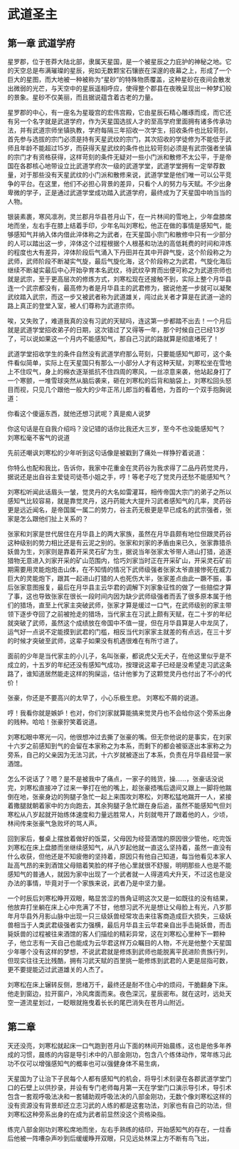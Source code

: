 # 武道圣主

## 第一章 武道学府

星罗郡，位于苍莽大陆北部，隶属天星国，是一个被星辰之力庇护的神秘之地。它的天空总是布满璀璨的星辰，宛如无数颗宝石镶嵌在深邃的夜幕之上，形成了一个巨大的星图，而大地被一种被称为“星砂”的特殊物质覆盖，这种星砂在夜间会散发出微弱的光芒，与天空中的星辰遥相呼应，使得整个郡县在夜晚呈现出一种梦幻般的景象。星砂不仅美丽，而且据说蕴含着古老的力量。

星罗郡的中心，有一座名为星璇宫的宏伟宫殿，它由星辰石精心雕琢而成，而它还有另一个名字就是武道学府，作为天星国选拔人才的至高学府里面拥有诸多传承功法，并有武道宗师坐镇执教，学府每隔三年招收一次学生，招收条件也比较苛刻，首先参与选拔的宗门必须是持有天星武纹的宗门，其次招收的学徒修为不能低于武师且年龄不能超过15岁，而获得天星武纹的条件也比较苛刻必须是有武宗强者坐镇的宗门才有资格获得，这样苛刻的条件无疑对一些小门派和散修不太公平，于是帝国在各郡核心地带设立比武道学府次一级的武道学堂，武道学堂拥有一定举荐数量，对于那些没有天星武纹的小门派和散修来说，武道学堂是他们唯一可以公平竞争的平台。在这里，他们不必担心背景的差异，只看个人的努力与天赋。不少出身卑微的学子，正是通过武道学堂成功踏入武道学府，最终成为了天星国中响当当的人物。

银装素裹，寒风凛冽，灵兰郡月华县苍月山下，在一片林间的雪地上，少年盘膝席地而坐，左右手在膝上结着手印，少年名叫刘寒松，他正在做的事情是感知气，能够感知气并纳入体内借此淬体称之为武者，在天星国小宗门和散修中只有一少部分的人可以踏出这一步，淬体这个过程根据个人根基和功法的高低耗费的时间和淬炼的程度也大有差异，淬体阶段后气涌入下丹田并在其中开辟气旋，这个阶段称之为武师，武师阶段不断凝实气旋，最后气旋化海，这个阶段称之为武君，气旋化海后继续不断凝实最后中心开始孕育本名武纹，待武纹孕育而出便可称之为武道宗师也就是武宗，至于更高层次的修炼方式，刘寒松现在还接触不到，实际上整个月华县连一个武宗都没有，最高修为者是月华县主的武君修为，据说他差一步就可以凝聚武纹踏入武宗，而这一步又被武者称为武道雄关，闯过此关者才算是在武道一途的路上真正的登堂入室，被人们尊称为武道宗师。

唉，又失败了，难道我真的没有习武的天赋吗，连这第一步都踏不出去！一个月后就是武道学堂招收弟子的日期，这次错过了又得等一年，那个时候自己已经13岁了，可以说如果这一个月内不能感知气，那自己习武的路就算是彻底堵死了！

武道学堂招收学生的条件自然没有武道学府那么苛刻，只要能感知气即可，这个条件看似简单，实际上在天星国只有那么一小部分人才有这种天赋，刘寒松坐在雪地上不住叹气，身上的棉衣逐渐抵抗不住四周的寒风，一丝凉意来袭，他站起身打了一个寒颤，一堆雪球突然从脑后袭来，砸在刘寒松的后背和脑袋上，刘寒松回头怒目而视，只见几个跟他一般大的少年正吊儿郎当的看着他，为首的一个双手抱胸说道：

你看这个傻逼东西，就他还想习武呢？真是痴人说梦

你这句话是在自我介绍吗？没记错的话你比我还大三岁，至今不也没能感知气？ 刘寒松毫不客气的说道

先前还嘲讽刘寒松的少年听到这句话像是被戳到了痛处一样狰狞着说道：

你特么也配和我比，告诉你，我家中花重金在灵药谷为我求得了二品丹药觉灵丹，据说还是出自谷主爱徒司徒苓小姐之手，哼！等老子吃了觉灵丹还愁不能感知气？

刘寒松听闻此话眉头一皱，觉灵丹的大名如雷灌耳，相传帝国大宗门的弟子之所以感知气比较容易，就是靠觉灵丹，这丹药能大大提升习武者感知气的几率，灵药谷更是远近闻名，是帝国属一属二的势力，谷主药无极更是早已成名的武宗强者，张家是怎么跟他们扯上关系的？

张家和刘家是世代居住在月华县上的两大家族，虽然在月华县颇有地位但跟灵药谷这种级别的势力相比还是有云泥之别的。张家和刘家的矛盾由来已久，张家靠猎杀妖兽为生，刘家则是靠着开采灵石矿为生，据说当年张家太爷带人进山打猎，追逐猎物无意进入刘家开采的矿山范围内，恰巧刘家当时正在开采矿山，开采灵石矿前期需要用灵能炮炮击山体，在不知情的情况下武师级强者张家太爷直接惨死在威力巨大的灵能炮下，跟其一起进山打猎的人也死伤大半，张家差点由此一蹶不振，事后张家意图报复，最后在月华县主云华君的调解下刘家象征性的做了一些赔偿才算了事，这也导致张家在很长一段时间内因为缺少武师级强者而丢了很多原本属于他们的猎场，直至上代家主突破武师，张家才算是缓过一口气，在武师级别的家主带领下逐步夺回了之前被抢走的猎场，当代家主在习武上颇有天赋，在二十岁的年纪就突破了武师，虽然这个成绩放在帝国中不值一提，但在月华县算是人中龙凤了，运气好一点说不定能摸到武君的门槛，相反当代刘家家主就差的有点远，在三十岁的时候才突破至武师，这辈子如果没有机遇很难在有所寸进了。

面前的少年是当代家主的小儿子，名叫张豪，都说虎父无犬子，在他这里似乎是不成立的，十五岁的年纪还没有感知气成功，按理说这辈子已经是没希望走习武这条路了，谁知道居然能走这样的狗屎运，估计他爹为了这颗觉灵丹也付出了不小的代价！

张豪，你还是不要高兴的太早了，小心乐极生悲。 刘寒松不屑的说道。

哼！我看你就是嫉妒！也对，你们刘家就算能搞来觉灵丹也不会给你这个旁系出身的贱种。哈哈！张豪狞笑着说道。

刘寒松眼中寒光一闪，他很想冲过去撕了张豪的嘴。但无奈他说的是事实，在刘家十六岁之前感知到气的会留在本家称之为本系，而剩下的都会被驱逐出本家称之为旁系，自己的父亲因为无法习武，十六岁就被逐出了本系，负责在月华县经营一家酒馆。

怎么不说话了？嗯？是不是被我中了痛点，一家子的贱货，操......，张豪话没说完，刘寒松直接冲了过来一拳打在他的嘴上，趁张豪捂嘴后退间又跟上一脚将他踹倒在地，张豪身边的狗腿子急忙一起上来围攻刘寒松，刘寒松猛地踹开一人，紧接着撒腿就朝着家中的方向跑去，其余狗腿子急忙跟在身后追，虽然不能感知气但刘寒松从八岁起就开始练体速度和力量远胜常人，片刻就甩开了跟着他的人，少顷，林间传来张豪气急败坏的骂人声。

回到家后，餐桌上摆放着做好的饭菜，父母因为经营酒馆的原因很少管他，吃完饭刘寒松在床上盘膝而坐继续感知气，从八岁起他就一直这么坚持着，虽然一直没有什么收获，但他还是不知疲倦的坚持着，原因只有他自己知道，每当他看见本家人趾高气昂的来到酒馆父母赔着笑脸的样子他心里就很不舒服，明明那些人也是不能感知气的普通人，就因为家中出现了一个武者就一人得道鸡犬升天，不过这也是没办法的事情，毕竟对于一个家族来说，武者乃是中坚力量。

一个时辰后刘寒松睁开双眼，略显苦涩的唇角证明这次又是一如既往的没有结果，他放弃打坐躺在床上心中充满了不甘，他想习武不光是想让父母脸上有光，八岁那年月华县外月影山脉中出现一只三级妖兽经常攻击来往客商造成巨大损失，三级妖兽相当于人类武君级强者实力强横，最后月华县主云华君亲自出手击毙妖兽，而击毙妖兽的过程被往来酒馆的客人们描绘的精彩异常，这在刘寒松心里种下一颗种子，他立志有一天自己也能成为云华君这样万众瞩目的人物，不光是他整个天星国少年哪个没有这样的梦想，不说武君就是修炼到武师也能脱离平民进阶贵族行列，但现实往往无比残酷，拥有习武天赋的百里挑一能修炼到武君的人更是屈指可数，更不要提能迈过武道雄关的人杰了。

刘寒松在床上辗转反侧，思绪万千，最终还是耐不住心中的烦闷，干脆翻身下床。他走到窗边，拉开窗户，冷风席面而来。夜色深沉，星辰密布。就在这时，远处天空一道流星划过，一眨眼就拖曳着长长的尾巴消失在苍月山附近。

## 第二章

天还没亮，刘寒松就起床一口气跑到苍月山下面的林间开始晨练，这也是他多年养成的习惯，晨练的内容是导引术中的八部金刚功，包含八个练体动作，常年练习此功不仅可以增强感知气的概率也可以强健身体不易生病，

天星国为了让治下子民每个人都有感知气的机会，将导引术刻录在各郡武道学堂门口的石壁上以供抄录，并设有专门老师每月第一天在学堂门口演示导引术，导引术包含一套观呼吸法决和一套辅助观呼吸法决的八部金刚功，无数个像刘寒松这样的没有资源没有背景却还立志习武的人练的都是这套功法，刘家也有自己的功法，但刘寒松这种旁系出身的在成为武者前显然没这个资格染指。

练完八部金刚功刘寒松席地而坐，左右手熟练的结印，开始感知气的存在，一炷香后他被一阵嘈杂声吵到后缓缓睁开双眼，只见远处林深上方不断有鸟飞出，






